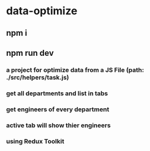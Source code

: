 # data-optimize

## npm i
## npm run dev

### a project for optimize data from a JS File (path: ./src/helpers/task.js)

### get all departments and list in tabs

### get engineers of every department

### active tab will show thier engineers

### using Redux Toolkit
